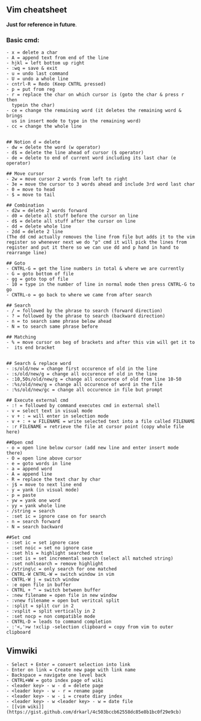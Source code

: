## Vim cheatsheet
**Just for reference in future**.

### Basic cmd:
    - x = delete a char 
    - A = append text from end of the line
    - hjkl = left bottom up right
    - :wq = save & exit
    - u = undo last command
    - U = undo a whole line
    - cntrl-R = Redo (Keep CNTRL pressed)
    - p = put from reg
    - r = replace the char on which cursor is (goto the char & press r then
      typein the char)
    - ce = change the remaining word (it deletes the remaining word & brings
      us in insert mode to type in the remaining word)
    - cc = change the whole line
     

    ## Notion d = delete
    - dw = delete the word (w operator)
    - d$ = delete the line ahead of cursor ($ operator)
    - de = delete to end of current word including its last char (e operator)
    
    ## Move cursor
    - 2w = move cursor 2 words from left to right
    - 3e = move the cursor to 3 words ahead and include 3rd word last char
    - 0 = move to head
    - $ = move to tail

    ## Combination
    - d2w = delete 2 words forward
    - d0 = delete all stuff before the cursor on line
    - d$ = delete all stuff after the cursor on line
    - dd = delete whole line
    - 2dd = delete 2 line
    (The dd cmd actually removes the line from file but adds it to the vim 
    register so whenever next we do "p" cmd it will pick the lines from 
    register and put it there so we can use dd and p hand in hand to     
    rearrange line)

    ## Goto
    - CNTRL-G = get the line numbers in total & where we are currently
    - G = goto bottom of file
    - gg = goto top of file
    - 10 = type in the number of line in normal mode then press CNTRL-G to go
    - CNTRL-o = go back to where we came from after search

    ## Search
    - / = followed by the phrase to search (forward direction)
    - ? = followed by the phrase to search (backward direction)
    - n = to search same phrase below ahead
    - N = to search same phrase before

    ## Matching
    - % = move cursor on beg of brackets and after this vim will get it to
    -  its end bracket
    
    
    ## Search & replace word
    - :s/old/new = change first occurence of old in the line
    - :s/old/new/g = change all occurence of old in the line
    - :10,50s/old/new/g = change all occurence of old from line 10-50
    - :%s/old/new/g = change all occurence of word in the file
    - :%s/old/new/gc = change all occurence in file but prompt
    
    ## Execute external cmd
    - :! = followed by command executes cmd in external shell
    - v = select text in visual mode
    - v + : = will enter in selection mode
    - v + : + w FILENAME = write selected text into a file called FILENAME
    - :r FILENAME = retrieve the file at cursor point (copy whole file here)

    ##Open cmd
    - o = open line below cursor (add new line and enter insert mode there)
    - O = open line above cursor
    - e = goto words in line
    - a = append word
    - A = append line
    - R = replace the text char by char
    - j$ = move to next line end
    - y = yank (in visual mode) 
    - p = paste
    - yw = yank one word
    - yy = yank whole line
    - /string = search
    - :set ic = ignore case on for search
    - n = search forward
    - N = search backward

    ##Set cmd
    - :set ic = set ignore case
    - :set noic = set no ignore case
    - :set hls = highlight searched text
    - :set is = set incremental search (select all matched string)
    - :set nohlsearch = remove highlight
    - /string\c = only search for one matched
    - CNTRL-W CNTRL-W = switch window in vim
    - CNTRL-W j = switch window
    - :e open file in buffer
    - CNTRL + ^ = switch between buffer
    - :new filename = open file in new window
    - :vnew filename = open but veritcal split
    - :split = split cur in 2
    - :vsplit = split vertically in 2
    - :set nocp = non compatible mode
    - CNTRL-D = leads to command completion
    - :'<,'>w !xclip -selection clipboard = copy from vim to outer clipboard
    
    
## Vimwiki
    - Select + Enter = convert selection into link
    - Enter on link = Create new page with link name
    - Backspace = navigate one level back
    - CNTRL+WW = goto index page of wiki
    - <leader key> - w - d = delete page
    - <leader key> - w - r = rename page
    - <leader key> - w - i = create diary index
    - <leader key> - w <leader key> - w = date file
    - [[vim wiki]](https://gist.github.com/drkarl/4c503bccb62558dc85e8b1bc0f29e9cb)
